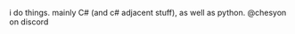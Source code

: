 i do things. mainly C# (and c# adjacent stuff), as well as python. @chesyon on discord

<!--
**Chesyon/Chesyon** is a ✨ _special_ ✨ repository because its `README.md` (this file) appears on your GitHub profile.
-->
